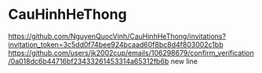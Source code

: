 # CauHinhHeThong
https://github.com/NguyenQuocVinh/CauHinhHeThong/invitations?invitation_token=3c5dd0f74bee924bcaad60f8bc8d4f803002c1bb
https://github.com/users/jk2002cup/emails/106298679/confirm_verification/0a018dc6b44716bf23433261453314a65312fb6b
new line
